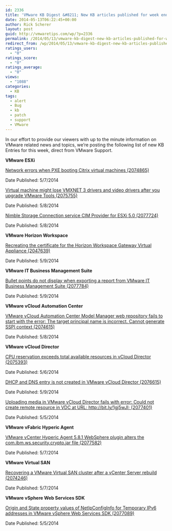 ```yaml
---
id: 2336
title: 'VMware KB Digest &#8211; New KB articles published for week ending 5/10/14'
date: 2014-05-13T06:22:45+00:00
author: Rick Scherer
layout: post
guid: http://vmwaretips.com/wp/?p=2336
permalink: /2014/05/13/vmware-kb-digest-new-kb-articles-published-for-week-ending-51014/
redirect_from: /wp/2014/05/13/vmware-kb-digest-new-kb-articles-published-for-week-ending-51014/
ratings_users:
  - "0"
ratings_score:
  - "0"
ratings_average:
  - "0"
views:
  - "1088"
categories:
  - KB
tags:
  - alert
  - Bug
  - kb
  - patch
  - support
  - VMware
---
```

In our effort to provide our viewers with up to the minute information on VMware related news and topics, we&#8217;re posting the following list of new KB Entries for this week, direct from VMware Support.

<!--more-->

**VMware ESXi**
  
[Network errors when PXE booting Citrix virtual machines (2074865)](http://bit.ly/RC6bu6)
  
Date Published: 5/7/2014
  
[Virtual machine might lose VMXNET 3 drivers and video drivers after you upgrade VMware Tools (2075755)](http://bit.ly/1gj5tNQ)
  
Date Published: 5/8/2014
  
[Nimble Storage Connection service CIM Provider for ESXi 5.0 (2077724)](http://bit.ly/RC6bu7)
  
Date Published: 5/8/2014

**VMware Horizon Workspace**
  
[Recreating the certificate for the Horizon Workspace Gateway Virtual Appliance (2047639)](http://bit.ly/1gj5tNT)
  
Date Published: 5/9/2014

**VMware IT Business Management Suite**
  
[Bullet points do not display when exporting a report from VMware IT Business Management Suite (2077784)](http://bit.ly/RC6dSu)
  
Date Published: 5/9/2014

**VMware vCloud Automation Center**
  
[VMware vCloud Automation Center Model Manager web repository fails to start with the error: The target principal name is incorrect. Cannot generate SSPI context (2074615)](http://bit.ly/RC6bKk)
  
Date Published: 5/8/2014

**VMware vCloud Director**
  
[CPU reservation exceeds total available resources in vCloud Director (2075393)](http://bit.ly/RC6bKl)
  
Date Published: 5/6/2014
  
[DHCP and DNS entry is not created in VMware vCloud Director (2076615)](http://bit.ly/1gj5wJC)
  
Date Published: 5/9/2014
  
[Uploading media in VMware vCloud Director fails with error: Could not create remote resource in VDC at URL: http://bit.ly/1gj5wJI; (2077401)](http://bit.ly/RC6dSw)
  
Date Published: 5/5/2014

**VMware vFabric Hyperic Agent**
  
[VMware vCenter Hyperic Agent 5.8.1 WebSphere plugin alters the com.ibm.ws.security.crypto.jar file (2077582)](http://bit.ly/1gj5tNZ)
  
Date Published: 5/7/2014

**VMware Virtual SAN**
  
[Recovering a VMware Virtual SAN cluster after a vCenter Server rebuild (2074246)](http://bit.ly/1gj5wJL)
  
Date Published: 5/7/2014

**VMware vSphere Web Services SDK**
  
[Origin and State property values of NetIpConfigInfo for Temporary IPv6 addresses in VMware vSphere Web Services SDK (2077089)](http://bit.ly/1gj5tO4)
  
Date Published: 5/5/2014